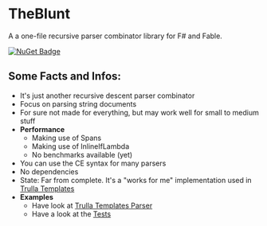 # TheBlunt

A a one-file recursive parser combinator library for F# and Fable.

[![NuGet Badge](http://img.shields.io/nuget/v/TheBlunt.svg?style=flat)](https://www.nuget.org/packages/TheBlunt)

Some Facts and Infos:
---

* It's just another recursive descent parser combinator
* Focus on parsing string documents
* For sure not made for everything, but may work well for small to medium stuff
* **Performance**
  * Making use of Spans
  * Making use of InlineIfLambda
  * No benchmarks available (yet)
* You can use the CE syntax for many parsers
* No dependencies
* State: Far from complete. It's a "works for me" implementation used in [Trulla Templates](https://github.com/RonaldSchlenker/Trulla)
* **Examples**
  * Have look at [Trulla Templates Parser](https://github.com/RonaldSchlenker/Trulla/blob/main/src/Core/Parsing.fs)
  * Have a look at the [Tests](./src/Tests/ParserTests.fs)
